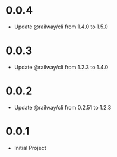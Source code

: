 # 0.0.4

* Update @railway/cli from 1.4.0 to 1.5.0

# 0.0.3

* Update @railway/cli from 1.2.3 to 1.4.0

# 0.0.2

* Update @railway/cli from 0.2.51 to 1.2.3

# 0.0.1

* Initial Project
